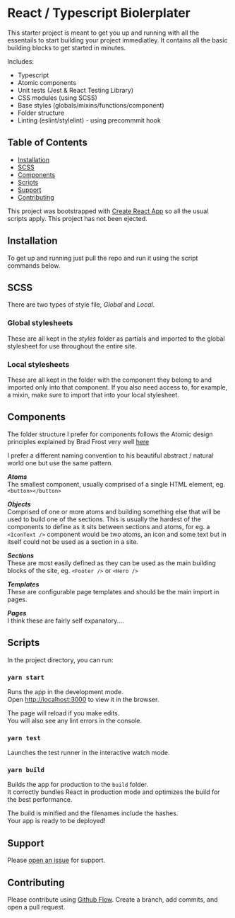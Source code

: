 # React / Typescript Biolerplater
This starter project is meant to get you up and running with all the essentails to start building your project immediatley. It contains all the basic building blocks to get started in minutes.

Includes:
- Typescript
- Atomic components
- Unit tests (Jest & React Testing Library)
- CSS modules (using SCSS)
- Base styles (globals/mixins/functions/component)
- Folder structure
- Linting (eslint/stylelint) - using precommmit hook

## Table of Contents

- [Installation](#installation)
- [SCSS](#SCSS)
- [Components](#Components)
- [Scripts](#Scripts)
- [Support](#support)
- [Contributing](#contributing)

This project was bootstrapped with [Create React App](https://github.com/facebook/create-react-app) so all the usual scripts apply. This project has not been ejected.

## Installation
To get up and running just pull the repo and run it using the script commands below.

## SCSS
There are two types of style file, *Global* and *Local*. 

### Global stylesheets
These are all kept in the *styles* folder as partials and imported to the global stylesheet for use throughout the entire site.

### Local stylesheets
These are all kept in the folder with the component they belong to and imported only into that component. If you also need access to, for example, a mixin, make sure to import that into your local stylesheet.

## Components
The folder structure I prefer for components follows the Atomic design principles explained by Brad Frost very well [here](https://bradfrost.com/blog/post/atomic-web-design/)  

I prefer a different naming convention to his beautiful abstract / natural world one but use the same pattern.

***Atoms***  
The smallest component, usually comprised of a single HTML element, eg. ```<button></button>```

***Objects***  
Comprised of one or more atoms and building something else that will be used to build one of the sections. This is usually the hardest of the components to define as it sits between sections and atoms, for eg. a  ```<IconText />``` component would be two atoms, an icon and some text but in itself could not be used as a section in a site.

***Sections***  
These are most easily defined as they can be used as the main building blocks of the site, eg. ```<Footer />``` or ```<Hero />```

***Templates***  
These are configurable page templates and should be the main import in pages.

***Pages***  
I think these are fairly self expanatory....

## Scripts
In the project directory, you can run:

### `yarn start`
Runs the app in the development mode.<br />
Open [http://localhost:3000](http://localhost:3000) to view it in the browser.

The page will reload if you make edits.<br />
You will also see any lint errors in the console.

### `yarn test`
Launches the test runner in the interactive watch mode.

### `yarn build`
Builds the app for production to the `build` folder.<br />
It correctly bundles React in production mode and optimizes the build for the best performance.

The build is minified and the filenames include the hashes.<br />
Your app is ready to be deployed!

## Support
Please [open an issue](https://github.com/TommyScribble/react-typescript-biolerplate/issues/new) for support.

## Contributing
Please contribute using [Github Flow](https://guides.github.com/introduction/flow/). Create a branch, add commits, and open a pull request.
